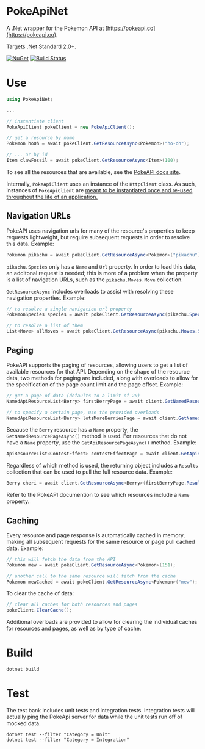 # PokeApiNet
A .Net wrapper for the Pokemon API at [https://pokeapi.co](https://pokeapi.co).

Targets .Net Standard 2.0+.

[![NuGet](https://img.shields.io/nuget/v/PokeApiNet.svg?logo=nuget)](https://www.nuget.org/packages/PokeApiNet)
[![Build Status](https://mtrdp642.visualstudio.com/PokeApiNet/_apis/build/status/mtrdp642.PokeApiNet?branchName=master)](https://mtrdp642.visualstudio.com/PokeApiNet/_build/latest?definitionId=1&branchName=master)

# Use
```cs
using PokeApiNet;

...

// instantiate client
PokeApiClient pokeClient = new PokeApiClient();

// get a resource by name
Pokemon hoOh = await pokeClient.GetResourceAsync<Pokemon>("ho-oh");

// ... or by id
Item clawFossil = await pokeClient.GetResourceAsync<Item>(100);
```

To see all the resources that are available, see the [PokeAPI docs site](https://pokeapi.co/docs/v2.html).

Internally, `PokeApiClient` uses an instance of the `HttpClient` class. As such, instances of `PokeApiClient` are [meant to be instantiated once and re-used throughout the life of an application.](https://docs.microsoft.com/en-us/dotnet/api/system.net.http.httpclient?view=netcore-3.1#remarks)

## Navigation URLs
PokeAPI uses navigation urls for many of the resource's properties to keep requests lightweight, but require subsequent requests in order to resolve this data. Example:
```cs
Pokemon pikachu = await pokeClient.GetResourceAsync<Pokemon>("pikachu");
```

`pikachu.Species` only has a `Name` and `Url` property. In order to load this data, an additonal request is needed; this is more of a problem when the property is a list of navigation URLs, such as the `pikachu.Moves.Move` collection.

`GetResourceAsync` includes overloads to assist with resolving these navigation properties. Example:
```cs
// to resolve a single navigation url property
PokemonSpecies species = await pokeClient.GetResourceAsync(pikachu.Species);

// to resolve a list of them
List<Move> allMoves = await pokeClient.GetResourceAsync(pikachu.Moves.Select(move => move.Move));
```

## Paging
PokeAPI supports the paging of resources, allowing users to get a list of available resources for that API. Depending on the shape of the resource data, two methods for paging are included, along with overloads to allow for the specification of the page count limit and the page offset. Example:
```cs
// get a page of data (defaults to a limit of 20)
NamedApiResourceList<Berry> firstBerryPage = await client.GetNamedResourcePageAsync<Berry>();

// to specify a certain page, use the provided overloads
NamedApiResourceList<Berry> lotsMoreBerriesPage = await client.GetNamedResourcePageAsync<Berry>(60, 2);
```

Because the `Berry` resource has a `Name` property, the `GetNamedResourcePageAsync()` method is used. For resources that do not have a `Name` property, use the `GetApiResourcePageAsync()` method. Example:
```cs
ApiResourceList<ContestEffect> contestEffectPage = await client.GetApiResourcePageAsync<ContestEffect>();
```

Regardless of which method is used, the returning object includes a `Results` collection that can be used to pull the full resource data. Example:
```cs
Berry cheri = await client.GetResourceAsync<Berry>(firstBerryPage.Results[0]);
```

Refer to the PokeAPI documention to see which resources include a `Name` property.

## Caching
Every resource and page response is automatically cached in memory, making all subsequent requests for the same resource or page pull cached data. Example:
```cs
// this will fetch the data from the API
Pokemon mew = await pokeClient.GetResourceAsync<Pokemon>(151);

// another call to the same resource will fetch from the cache
Pokemon mewCached = await pokeClient.GetResourceAsync<Pokemon>("mew");
```

To clear the cache of data:
```cs
// clear all caches for both resources and pages
pokeClient.ClearCache();
```

Additional overloads are provided to allow for clearing the individual caches for resources and pages, as well as by type of cache.

# Build
```
dotnet build
```

# Test
The test bank includes unit tests and integration tests. Integration tests will actually ping the PokeApi server for data while the unit tests run off of mocked data.
```
dotnet test --filter "Category = Unit"
dotnet test --filter "Category = Integration"
```
